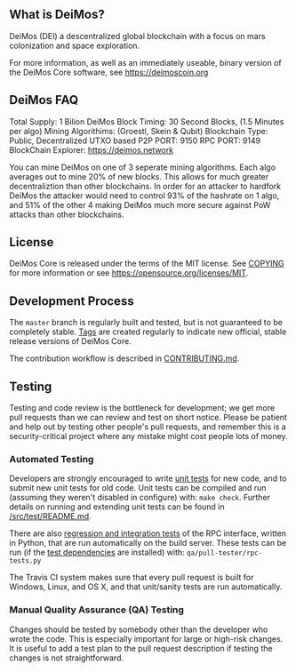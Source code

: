 What is DeiMos?
----------------

DeiMos (DEI) a descentralized global blockchain with a focus on mars colonization and space exploration.

For more information, as well as an immediately useable, binary version of
the DeiMos Core software, see https://deimoscoin.org

DeiMos FAQ
-------------
Total Supply: 1 Bilion DeiMos
Block Timing: 30 Second Blocks, (1.5 Minutes per algo)
Mining Algorithims: (Groestl, Skein & Qubit)
Blockchain Type: Public, Decentralized UTXO based
P2P PORT: 9150
RPC PORT: 9149
BlockChain Explorer: https://deimos.network


You can mine DeiMos on one of 3 seperate mining algorithms. Each algo averages out to mine 20% of new blocks. This allows for much greater decentraliztion than other blockchains. In order for an attacker to hardfork DeiMos the attacker would need to control 93% of the hashrate on 1 algo, and 51% of the other 4 making DeiMos much more secure against PoW attacks than other blockchains.

License
-------

DeiMos Core is released under the terms of the MIT license. See [COPYING](COPYING) for more
information or see https://opensource.org/licenses/MIT.

Development Process
-------------------

The `master` branch is regularly built and tested, but is not guaranteed to be
completely stable. [Tags](https://github.com/deimos/deimos/tags) are created
regularly to indicate new official, stable release versions of DeiMos Core.

The contribution workflow is described in [CONTRIBUTING.md](CONTRIBUTING.md).


Testing
-------

Testing and code review is the bottleneck for development; we get more pull
requests than we can review and test on short notice. Please be patient and help out by testing
other people's pull requests, and remember this is a security-critical project where any mistake might cost people
lots of money.

### Automated Testing

Developers are strongly encouraged to write [unit tests](src/test/README.md) for new code, and to
submit new unit tests for old code. Unit tests can be compiled and run
(assuming they weren't disabled in configure) with: `make check`. Further details on running
and extending unit tests can be found in [/src/test/README.md](/src/test/README.md).

There are also [regression and integration tests](/qa) of the RPC interface, written
in Python, that are run automatically on the build server.
These tests can be run (if the [test dependencies](/qa) are installed) with: `qa/pull-tester/rpc-tests.py`

The Travis CI system makes sure that every pull request is built for Windows, Linux, and OS X, and that unit/sanity tests are run automatically.

### Manual Quality Assurance (QA) Testing

Changes should be tested by somebody other than the developer who wrote the
code. This is especially important for large or high-risk changes. It is useful
to add a test plan to the pull request description if testing the changes is
not straightforward.

